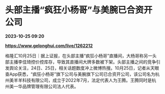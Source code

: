# 头部主播“疯狂小杨哥”与美腕已合资开公司

**2023-10-25 09:20**

**https://www.gelonghui.com/live/1262212**

格隆汇10月25日｜据上证报，在头部主播“疯狂小杨哥”直播间，大杨哥称另一头部主播李佳琦控价控库存，导致其直播间大牌多数被下架。头部主播之间的竞争引发舆论关注，24日、25日，相关话题数度冲上微博热搜。10月25日，记者从天眼查App获悉，“疯狂小杨哥”旗下公司与美腕旗下公司已合资开公司，该公司名为杭州美羊羊科技有限公司，成立于2022年7月，法定代表人为王腾。王腾同时是杭州美一华品牌管理有限公司法人代表。